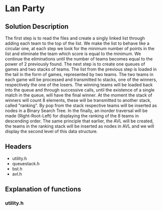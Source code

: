 # Lan Party
## Solution Description
The first step is to read the files and create a singly linked list through
adding each team to the top of the list. We make the list to behave like a
circular one, at each step we look for the minimum number of points in the list
and eliminate the team which score is equal to the minimum. We continue the
eliminations until the number of teams becomes equal to the power of 2
previously found. The next step is to create one queues of games and two stacks
of teams. The list from the previous step is loaded in the tail in the form of
games, represented by two teams. The two teams in each game will be processed
and transmitted to stacks, one of the winners, respectively the one of the
losers. The winning teams will be loaded back into the queue and through
successive calls, until the existence of a single match in the queue, will have
the final winner. At the moment the stack of winners will count 8 elements,
these will be transmitted to another stack, called "ranking". By pop from the
stack respective teams will be inserted as nodes in a Binary Search Tree. In
the finally, an inorder traversal will be made (Right-Root-Left) for displaying
the ranking of the 8 teams in descending order. The same principle that
earlier, the AVL will be created, the teams in the ranking stack will be
inserted as nodes in AVL and we will display the second level of this data
structure.

## Headers
* utility.h
* queuestack.h
* bst.h
* avl.h

## Explanation of functions
### utility.h


